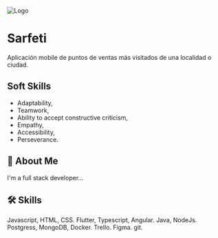 
![Logo](https://encrypted-tbn0.gstatic.com/images?q=tbn:ANd9GcThAOz8RsarSi2BG1T7vhKHOCxYKYckaFjQxg&s)


# Sarfeti

Aplicación mobile de puntos de ventas más visitados de una localidad o ciudad.


## Soft Skills

- Adaptability,
- Teamwork,
- Ability to accept constructive criticism,
- Empathy,
- Accessibility,
- Perseverance.


## 🚀 About Me
I'm a full stack developer...


## 🛠 Skills
Javascript, HTML, CSS.
Flutter, Typescript, Angular.
Java, NodeJs.
Postgress, MongoDB, Docker.
Trello.
Figma.
git.

